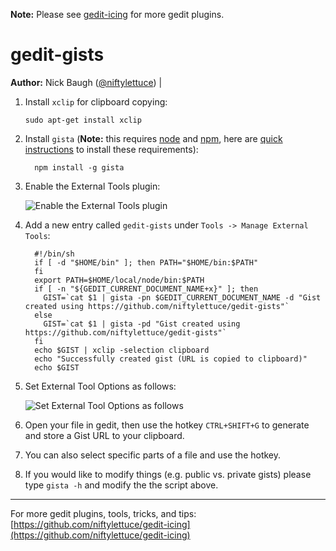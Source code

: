 **Note:** Please see [gedit-icing](http://github.com/niftylettuce/gedit-icing) for more gedit plugins.

# gedit-gists

 **Author:** Nick Baugh ([@niftylettuce](http://twitter.com/#!/niftylettuce)) |

 1. Install `xclip` for clipboard copying:

        sudo apt-get install xclip

 2. Install `gista`
 (**Note:** this requires [node](https://github.com/joyent/node) and
 [npm](https://github.com/isaacs/npm), here are [quick instructions](https://gist.github.com/579814) to install these requirements):

          npm install -g gista

 3. Enable the External Tools plugin:

    ![Enable the External Tools plugin](http://i.imgur.com/HuOOy.png)

 4. Add a new entry called `gedit-gists` under `Tools -> Manage External Tools`:

          #!/bin/sh
          if [ -d "$HOME/bin" ]; then PATH="$HOME/bin:$PATH"
          fi
          export PATH=$HOME/local/node/bin:$PATH
          if [ -n "${GEDIT_CURRENT_DOCUMENT_NAME+x}" ]; then
            GIST=`cat $1 | gista -pn $GEDIT_CURRENT_DOCUMENT_NAME -d "Gist created using https://github.com/niftylettuce/gedit-gists"`
          else
            GIST=`cat $1 | gista -pd "Gist created using https://github.com/niftylettuce/gedit-gists"`
          fi
          echo $GIST | xclip -selection clipboard
          echo "Successfully created gist (URL is copied to clipboard)"
          echo $GIST

 5. Set External Tool Options as follows:

    ![Set External Tool Options as follows](http://i.imgur.com/yqurh.png)

 6. Open your file in gedit, then use the hotkey `CTRL+SHIFT+G` to generate and store a Gist URL to your clipboard.

 7. You can also select specific parts of a file and use the hotkey.

 8. If you would like to modify things (e.g. public vs. private gists) please type `gista -h` and modify the the script above.


 ---

For more gedit plugins, tools, tricks, and tips: [https://github.com/niftylettuce/gedit-icing](https://github.com/niftylettuce/gedit-icing)
